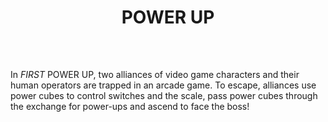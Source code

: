 ﻿---
layout: first
title: POWER UP
year: 2018
vid: https://www.youtube.com/embed/HZbdwYiCY74
img: /resources/img/pulogo.png
---

<p style="padding-top: 10px">In <i>FIRST</i> POWER UP, two alliances 
of video game characters and their human operators are trapped in an 
arcade game. To escape, alliances use power cubes to control switches 
and the scale, pass power cubes through the exchange for power-ups and 
ascend to face the boss!</p>
